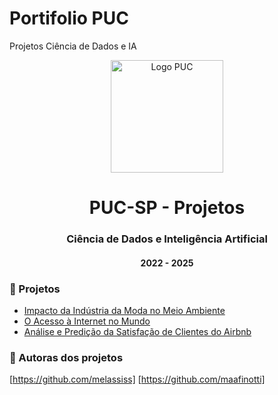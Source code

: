 # Portifolio PUC
Projetos Ciência de Dados e IA

<p align="center">
<img src="https://www.pucsp.br/sites/default/files/download/brasao-PUCSP-assinatura-principal-RGB.png" alt="Logo PUC" height="180px" />
</p>

<h1 align="center">PUC-SP - Projetos</h1>

<h3 align="center">Ciência de Dados e Inteligência Artificial</h3>
<h4 align="center">2022 - 2025</h4>
 
### :open_file_folder: Projetos
- [Impacto da Indústria da Moda no Meio Ambiente](https://github.com/maafinotti/impacto_da_industria_da_moda_no_meio_ambiente)
- [O Acesso à Internet no Mundo](https://github.com/maafinotti/o_acesso_a_internet_no_mundo/blob/main/README.md)
- [Análise e Predição da Satisfação de Clientes do Airbnb](https://github.com/maafinotti/satisfacao_clientes_airbnb)

  

<img src="https://user-images.githubusercontent.com/80490047/128768151-14c1a7cd-deda-4020-86f4-46b07fdac266.jpg" align="left" width="1000" height="5"/> 


### :pencil: Autoras dos projetos

[https://github.com/melassiss]
[https://github.com/maafinotti]
